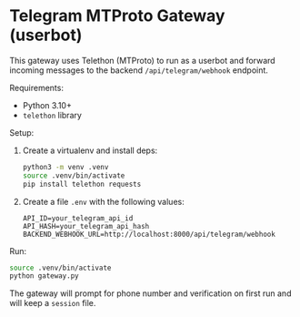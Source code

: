 # Telegram MTProto Gateway (userbot)

This gateway uses Telethon (MTProto) to run as a userbot and forward incoming messages to the backend `/api/telegram/webhook` endpoint.

Requirements:
- Python 3.10+
- `telethon` library

Setup:
1. Create a virtualenv and install deps:
   ```bash
   python3 -m venv .venv
   source .venv/bin/activate
   pip install telethon requests
   ```
2. Create a file `.env` with the following values:
   ```env
   API_ID=your_telegram_api_id
   API_HASH=your_telegram_api_hash
   BACKEND_WEBHOOK_URL=http://localhost:8000/api/telegram/webhook
   ````

Run:
```bash
source .venv/bin/activate
python gateway.py
```

The gateway will prompt for phone number and verification on first run and will keep a `session` file.


